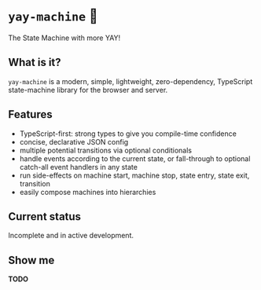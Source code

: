 # `yay-machine` 🦾

The State Machine with more YAY!

## What is it?

`yay-machine` is a modern, simple, lightweight, zero-dependency, TypeScript state-machine library for the browser and server.

## Features

- TypeScript-first: strong types to give you compile-time confidence
- concise, declarative JSON config
- multiple potential transitions via optional conditionals
- handle events according to the current state, or fall-through to optional catch-all event handlers in any state
- run side-effects on machine start, machine stop, state entry, state exit, transition
- easily compose machines into hierarchies

## Current status

Incomplete and in active development.

## Show me

**TODO**

## 